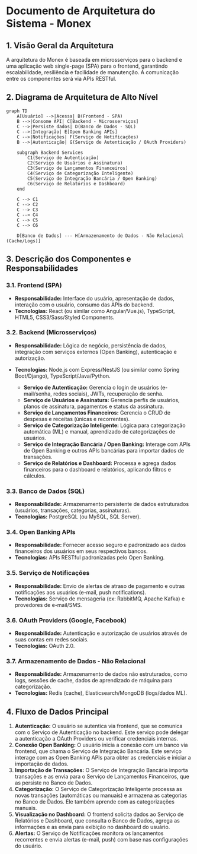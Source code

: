 # Documento de Arquitetura do Sistema - Monex

## 1. Visão Geral da Arquitetura

A arquitetura do Monex é baseada em microsserviços para o backend e uma aplicação web single-page (SPA) para o frontend, garantindo escalabilidade, resiliência e facilidade de manutenção. A comunicação entre os componentes será via APIs RESTful.

## 2. Diagrama de Arquitetura de Alto Nível

```mermaid
graph TD
    A[Usuário] -->|Acessa| B(Frontend - SPA)
    B -->|Consome API| C[Backend - Microsserviços]
    C -->|Persiste dados| D(Banco de Dados - SQL)
    C -->|Integração| E[Open Banking APIs]
    C -->|Notificações| F(Serviço de Notificações)
    B -->|Autenticação| G(Serviço de Autenticação / OAuth Providers)

    subgraph Backend Services
        C1(Serviço de Autenticação)
        C2(Serviço de Usuários e Assinatura)
        C3(Serviço de Lançamentos Financeiros)
        C4(Serviço de Categorização Inteligente)
        C5(Serviço de Integração Bancária / Open Banking)
        C6(Serviço de Relatórios e Dashboard)
    end

    C --> C1
    C --> C2
    C --> C3
    C --> C4
    C --> C5
    C --> C6

    D[Banco de Dados] --- H[Armazenamento de Dados - Não Relacional (Cache/Logs)]
```

## 3. Descrição dos Componentes e Responsabilidades

### 3.1. Frontend (SPA)
*   **Responsabilidade:** Interface do usuário, apresentação de dados, interação com o usuário, consumo das APIs do backend.
*   **Tecnologias:** React (ou similar como Angular/Vue.js), TypeScript, HTML5, CSS3/Sass/Styled Components.

### 3.2. Backend (Microsserviços)
*   **Responsabilidade:** Lógica de negócio, persistência de dados, integração com serviços externos (Open Banking), autenticação e autorização.
*   **Tecnologias:** Node.js com Express/NestJS (ou similar como Spring Boot/Django), TypeScript/Java/Python.

    *   **Serviço de Autenticação:** Gerencia o login de usuários (e-mail/senha, redes sociais), JWTs, recuperação de senha.
    *   **Serviço de Usuários e Assinatura:** Gerencia perfis de usuários, planos de assinatura, pagamentos e status da assinatura.
    *   **Serviço de Lançamentos Financeiros:** Gerencia o CRUD de despesas e receitas (únicas e recorrentes).
    *   **Serviço de Categorização Inteligente:** Lógica para categorização automática (ML) e manual, aprendizado de categorizações de usuários.
    *   **Serviço de Integração Bancária / Open Banking:** Interage com APIs de Open Banking e outros APIs bancárias para importar dados de transações.
    *   **Serviço de Relatórios e Dashboard:** Processa e agrega dados financeiros para o dashboard e relatórios, aplicando filtros e cálculos.

### 3.3. Banco de Dados (SQL)
*   **Responsabilidade:** Armazenamento persistente de dados estruturados (usuários, transações, categorias, assinaturas).
*   **Tecnologias:** PostgreSQL (ou MySQL, SQL Server).

### 3.4. Open Banking APIs
*   **Responsabilidade:** Fornecer acesso seguro e padronizado aos dados financeiros dos usuários em seus respectivos bancos.
*   **Tecnologias:** APIs RESTful padronizadas pelo Open Banking.

### 3.5. Serviço de Notificações
*   **Responsabilidade:** Envio de alertas de atraso de pagamento e outras notificações aos usuários (e-mail, push notifications).
*   **Tecnologias:** Serviço de mensageria (ex: RabbitMQ, Apache Kafka) e provedores de e-mail/SMS.

### 3.6. OAuth Providers (Google, Facebook)
*   **Responsabilidade:** Autenticação e autorização de usuários através de suas contas em redes sociais.
*   **Tecnologias:** OAuth 2.0.

### 3.7. Armazenamento de Dados - Não Relacional
*   **Responsabilidade:** Armazenamento de dados não estruturados, como logs, sessões de cache, dados de aprendizado de máquina para categorização.
*   **Tecnologias:** Redis (cache), Elasticsearch/MongoDB (logs/dados ML).

## 4. Fluxo de Dados Principal

1.  **Autenticação:** O usuário se autentica via frontend, que se comunica com o Serviço de Autenticação no backend. Este serviço pode delegar a autenticação a OAuth Providers ou verificar credenciais internas.
2.  **Conexão Open Banking:** O usuário inicia a conexão com um banco via frontend, que chama o Serviço de Integração Bancária. Este serviço interage com as Open Banking APIs para obter as credenciais e iniciar a importação de dados.
3.  **Importação de Transações:** O Serviço de Integração Bancária importa transações e as envia para o Serviço de Lançamentos Financeiros, que as persiste no Banco de Dados.
4.  **Categorização:** O Serviço de Categorização Inteligente processa as novas transações (automáticas ou manuais) e armazena as categorias no Banco de Dados. Ele também aprende com as categorizações manuais.
5.  **Visualização no Dashboard:** O frontend solicita dados ao Serviço de Relatórios e Dashboard, que consulta o Banco de Dados, agrega as informações e as envia para exibição no dashboard do usuário.
6.  **Alertas:** O Serviço de Notificações monitora os lançamentos recorrentes e envia alertas (e-mail, push) com base nas configurações do usuário. 